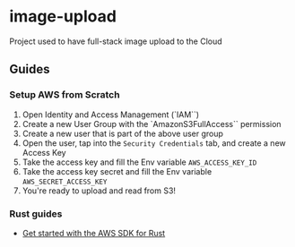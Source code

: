 # image-upload

Project used to have full-stack image upload to the Cloud

## Guides

### Setup AWS from Scratch

1. Open Identity and Access Management (`IAM``)
2. Create a new User Group with the `AmazonS3FullAccess`` permission
3. Create a new user that is part of the above user group
4. Open the user, tap into the `Security Credentials` tab, and create a new Access Key
5. Take the access key and fill the Env variable `AWS_ACCESS_KEY_ID`
6. Take the access key secret and fill the Env variable `AWS_SECRET_ACCESS_KEY`
7. You're ready to upload and read from S3!

### Rust guides

- [Get started with the AWS SDK for Rust](https://docs.aws.amazon.com/sdk-for-rust/latest/dg/getting-started.html)
